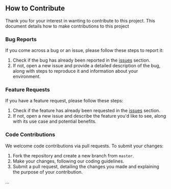 ## How to Contribute
Thank you for your interest in wanting to contribute to this project. This document details how to make contributions to this project

### Bug Reports

If you come across a bug or an issue, please follow these steps to report it:

1. Check if the bug has already been reported in the [issues](https://github.com/maxwelljackson002/wgcna/issues) section.
2. If not, open a new issue and provide a detailed description of the bug, along with steps to reproduce it and information about your environment.

### Feature Requests

If you have a feature request, please follow these steps:

1. Check if the feature has already been requested in the [issues](https://github.com/maxwelljackson002/wgcna/issues) section.
2. If not, open a new issue and describe the feature you'd like to see, along with its use case and potential benefits.

### Code Contributions

We welcome code contributions via pull requests. To submit your changes:

1. Fork the repository and create a new branch from `master`.
2. Make your changes, following our coding guidelines.
3. Submit a pull request, detailing the changes you made and explaining the purpose of your contribution.

...
